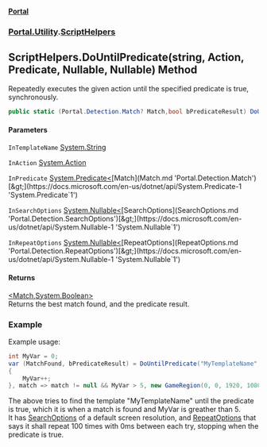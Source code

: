 #### [Portal](index.md 'index')
### [Portal.Utility](Portal.Utility.md 'Portal.Utility').[ScriptHelpers](ScriptHelpers.md 'Portal.Utility.ScriptHelpers')

## ScriptHelpers.DoUntilPredicate(string, Action, Predicate<Match>, Nullable<SearchOptions>, Nullable<RepeatOptions>) Method

Repeatedly executes the given action until the specified predicate is true, synchronously.

```csharp
public static (Portal.Detection.Match? Match,bool bPredicateResult) DoUntilPredicate(string InTemplateName, System.Action? InAction, System.Predicate<Portal.Detection.Match?> InPredicate, System.Nullable<Portal.Detection.SearchOptions> InSearchOptions=null, System.Nullable<Portal.Detection.RepeatOptions> InRepeatOptions=null);
```
#### Parameters

<a name='Portal.Utility.ScriptHelpers.DoUntilPredicate(string,System.Action,System.Predicate_Portal.Detection.Match_,System.Nullable_Portal.Detection.SearchOptions_,System.Nullable_Portal.Detection.RepeatOptions_).InTemplateName'></a>

`InTemplateName` [System.String](https://docs.microsoft.com/en-us/dotnet/api/System.String 'System.String')

<a name='Portal.Utility.ScriptHelpers.DoUntilPredicate(string,System.Action,System.Predicate_Portal.Detection.Match_,System.Nullable_Portal.Detection.SearchOptions_,System.Nullable_Portal.Detection.RepeatOptions_).InAction'></a>

`InAction` [System.Action](https://docs.microsoft.com/en-us/dotnet/api/System.Action 'System.Action')

<a name='Portal.Utility.ScriptHelpers.DoUntilPredicate(string,System.Action,System.Predicate_Portal.Detection.Match_,System.Nullable_Portal.Detection.SearchOptions_,System.Nullable_Portal.Detection.RepeatOptions_).InPredicate'></a>

`InPredicate` [System.Predicate&lt;](https://docs.microsoft.com/en-us/dotnet/api/System.Predicate-1 'System.Predicate`1')[Match](Match.md 'Portal.Detection.Match')[&gt;](https://docs.microsoft.com/en-us/dotnet/api/System.Predicate-1 'System.Predicate`1')

<a name='Portal.Utility.ScriptHelpers.DoUntilPredicate(string,System.Action,System.Predicate_Portal.Detection.Match_,System.Nullable_Portal.Detection.SearchOptions_,System.Nullable_Portal.Detection.RepeatOptions_).InSearchOptions'></a>

`InSearchOptions` [System.Nullable&lt;](https://docs.microsoft.com/en-us/dotnet/api/System.Nullable-1 'System.Nullable`1')[SearchOptions](SearchOptions.md 'Portal.Detection.SearchOptions')[&gt;](https://docs.microsoft.com/en-us/dotnet/api/System.Nullable-1 'System.Nullable`1')

<a name='Portal.Utility.ScriptHelpers.DoUntilPredicate(string,System.Action,System.Predicate_Portal.Detection.Match_,System.Nullable_Portal.Detection.SearchOptions_,System.Nullable_Portal.Detection.RepeatOptions_).InRepeatOptions'></a>

`InRepeatOptions` [System.Nullable&lt;](https://docs.microsoft.com/en-us/dotnet/api/System.Nullable-1 'System.Nullable`1')[RepeatOptions](RepeatOptions.md 'Portal.Detection.RepeatOptions')[&gt;](https://docs.microsoft.com/en-us/dotnet/api/System.Nullable-1 'System.Nullable`1')

#### Returns
[&lt;](https://docs.microsoft.com/en-us/dotnet/api/System.ValueTuple 'System.ValueTuple')[Match](Match.md 'Portal.Detection.Match')[,](https://docs.microsoft.com/en-us/dotnet/api/System.ValueTuple 'System.ValueTuple')[System.Boolean](https://docs.microsoft.com/en-us/dotnet/api/System.Boolean 'System.Boolean')[&gt;](https://docs.microsoft.com/en-us/dotnet/api/System.ValueTuple 'System.ValueTuple')  
Returns the best match found, and the predicate result.

### Example
Example usage:  
  
```csharp  
int MyVar = 0;  
var (MatchFound, bPredicateResult) = DoUntilPredicate("MyTemplateName", () =>  
{  
    MyVar++;  
}, match => match != null && MyVar > 5, new GameRegion(0, 0, 1920, 1080), new RepeatOptions(100, 0));  
```  
The above tries to find the template "MyTemplateName" until the predicate is true, which it is when a match is found and MyVar is greather than 5.  
It has [SearchOptions](SearchOptions.md 'Portal.Detection.SearchOptions') of a default screen resolution, and [RepeatOptions](RepeatOptions.md 'Portal.Detection.RepeatOptions') that says it shall repeat 100 times with 0ms between each try, stopping when the predicate is true.
